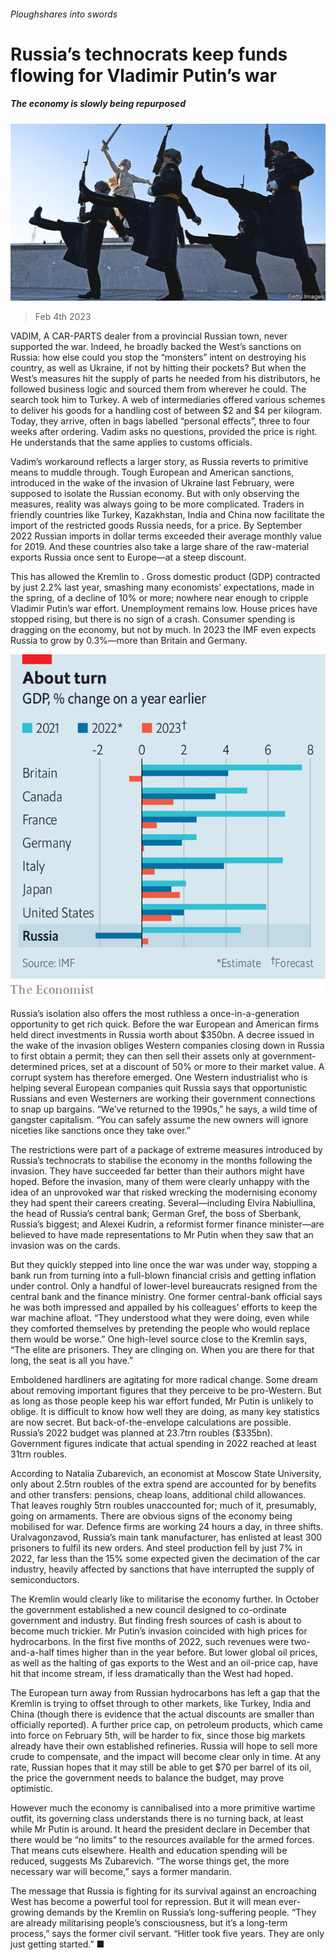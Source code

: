 ###### Ploughshares into swords

# Russia’s technocrats keep funds flowing for Vladimir Putin’s war 

##### The economy is slowly being repurposed 

![image](images/20230211_EUP003.jpg) 

> Feb 4th 2023 


VADIM, A CAR-PARTS dealer from a provincial Russian town, never supported the war. Indeed, he broadly backed the West’s sanctions on Russia: how else could you stop the “monsters” intent on destroying his country, as well as Ukraine, if not by hitting their pockets? But when the West’s measures hit the supply of parts he needed from his distributors, he followed business logic and sourced them from wherever he could. The search took him to Turkey. A web of intermediaries offered various schemes to deliver his goods for a handling cost of between $2 and $4 per kilogram. Today, they arrive, often in bags labelled “personal effects”, three to four weeks after ordering. Vadim asks no questions, provided the price is right. He understands that the same applies to customs officials. 

Vadim’s workaround reflects a larger story, as Russia reverts to primitive means to muddle through. Tough European and American sanctions, introduced in the wake of the invasion of Ukraine last February, were supposed to isolate the Russian economy. But with only  observing the measures, reality was always going to be more complicated. Traders in friendly countries like Turkey, Kazakhstan, India and China now facilitate the import of the restricted goods Russia needs, for a price. By September 2022 Russian imports in dollar terms exceeded their average monthly value for 2019. And these countries also take a large share of the raw-material exports Russia once sent to Europe—at a steep discount. 

This has allowed the Kremlin to . Gross domestic product (GDP)  contracted by just 2.2% last year, smashing many economists’ expectations, made in the spring, of a decline of 10% or more; nowhere near enough to cripple Vladimir Putin’s war effort. Unemployment remains low. House prices have stopped rising, but there is no sign of a crash. Consumer spending is dragging on the economy, but not by much. In 2023 the IMF even expects Russia to grow by 0.3%—more than Britain and Germany. 

![image](images/20230211_EUC698.png) 


Russia’s isolation also offers the most ruthless a once-in-a-generation opportunity to get rich quick. Before the war European and American firms held direct investments in Russia worth about $350bn. A decree issued in the wake of the invasion obliges Western companies closing down in Russia to first obtain a permit; they can then sell their assets only at government-determined prices, set at a discount of 50% or more to their market value. A corrupt system has therefore emerged. One Western industrialist who is helping several European companies quit Russia says that opportunistic Russians and even Westerners are working their government connections to snap up bargains. “We’ve returned to the 1990s,” he says, a wild time of gangster capitalism. “You can safely assume the new owners will ignore niceties like sanctions once they take over.” 

The restrictions were part of a package of extreme measures introduced by Russia’s technocrats to stabilise the economy in the months following the invasion. They have succeeded far better than their authors might have hoped. Before the invasion, many of them were clearly unhappy with the idea of an unprovoked war that risked wrecking the modernising economy they had spent their careers creating. Several—including Elvira Nabiullina, the head of Russia’s central bank; German Gref, the boss of Sberbank, Russia’s biggest; and Alexei Kudrin, a reformist former finance minister—are believed to have made representations to Mr Putin when they saw that an invasion was on the cards. 

But they quickly stepped into line once the war was under way, stopping a bank run from turning into a full-blown financial crisis and getting inflation under control. Only a handful of lower-level bureaucrats resigned from the central bank and the finance ministry. One former central-bank official says he was both impressed and appalled by his colleagues’ efforts to keep the war machine afloat. “They understood what they were doing, even while they comforted themselves by pretending the people who would replace them would be worse.” One high-level source close to the Kremlin says, “The elite are prisoners. They are clinging on. When you are there for that long, the seat is all you have.” 

Emboldened hardliners are agitating for more radical change. Some dream about removing important figures that they perceive to be pro-Western. But as long as those people keep his war effort funded, Mr Putin is unlikely to oblige. It is difficult to know how well they are doing, as many key statistics are now secret. But back-of-the-envelope calculations are possible. Russia’s 2022 budget was planned at 23.7trn roubles ($335bn). Government figures indicate that actual spending in 2022 reached at least 31trn roubles. 

According to Natalia Zubarevich, an economist at Moscow State University, only about 2.5trn roubles of the extra spend are accounted for by benefits and other transfers: pensions, cheap loans, additional child allowances. That leaves roughly 5trn roubles unaccounted for; much of it, presumably, going on armaments. There are obvious signs of the economy being mobilised for war. Defence firms are working 24 hours a day, in three shifts. Uralvagonzavod, Russia’s main tank manufacturer, has enlisted at least 300 prisoners to fulfil its new orders. And steel production fell by just 7% in 2022, far less than the 15% some expected given the decimation of the car industry, heavily affected by sanctions that have interrupted the supply of semiconductors.

The Kremlin would clearly like to militarise the economy further. In October the government established a new council designed to co-ordinate government and industry. But finding fresh sources of cash is about to become much trickier. Mr Putin’s invasion coincided with high prices for hydrocarbons. In the first five months of 2022, such revenues were two-and-a-half times higher than in the year before. But lower global oil prices, as well as the halting of gas exports to the West and an oil-price cap, have hit that income stream, if less dramatically than the West had hoped. 

The European turn away from Russian hydrocarbons has left a gap that the Kremlin is trying to offset through  to other markets, like Turkey, India and China (though there is evidence that the actual discounts are smaller than officially reported). A further price cap, on petroleum products, which came into force on February 5th, will be harder to fix, since those big markets already have their own established refineries. Russia will hope to sell more crude to compensate, and the impact will become clear only in time. At any rate, Russian hopes that it may still be able to get $70 per barrel of its oil, the price the government needs to balance the budget, may prove optimistic. 

However much the economy is cannibalised into a more primitive wartime outfit, its governing class understands there is no turning back, at least while Mr Putin is around. It heard the president declare in December that there would be “no limits” to the resources available for the armed forces. That means cuts elsewhere. Health and education spending will be reduced, suggests Ms Zubarevich. “The worse things get, the more necessary war will become,” says a former mandarin. 

The message that Russia is fighting for its survival against an encroaching West has become a powerful tool for repression. But it will mean ever-growing demands by the Kremlin on Russia’s long-suffering people. “They are already militarising people’s consciousness, but it’s a long-term process,” says the former civil servant. “Hitler took five years. They are only just getting started.” ■


